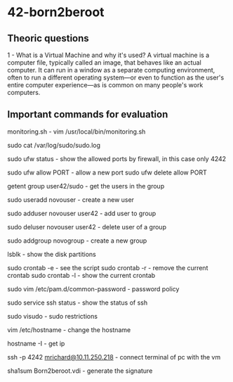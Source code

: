# 42-born2beroot

## Theoric questions
1 - What is a Virtual Machine and why it's used?
  A virtual machine is a computer file, typically called an image, that behaves like an actual computer. It can run in a window as a separate computing environment, often to run a different operating system—or even to function as the user's entire computer experience—as is common on many people's work computers.
## Important commands for evaluation
monitoring.sh - vim /usr/local/bin/monitoring.sh

sudo cat /var/log/sudo/sudo.log

sudo ufw status - show the allowed ports by firewall, in this case only 4242

sudo ufw allow PORT - allow a new port
sudo ufw delete allow PORT

getent group user42/sudo - get the users in the group

sudo useradd novouser - create a new user

sudo adduser novouser user42 - add user to group

sudo deluser novouser user42 - delete user of a group 

sudo addgroup novogroup - create a new group

lsblk - show the disk partitions 

sudo crontab -e - see the script
sudo crontab -r - remove the current crontab
sudo crontab -l - show the current crontab

sudo vim /etc/pam.d/common-password  - password policy 

sudo service ssh status - show the status of ssh 

sudo visudo - sudo restrictions

vim /etc/hostname - change the hostname 

hostname -I - get ip

ssh -p 4242 mrichard@10.11.250.218 - connect terminal of pc with the vm

sha1sum Born2beroot.vdi - generate the signature

